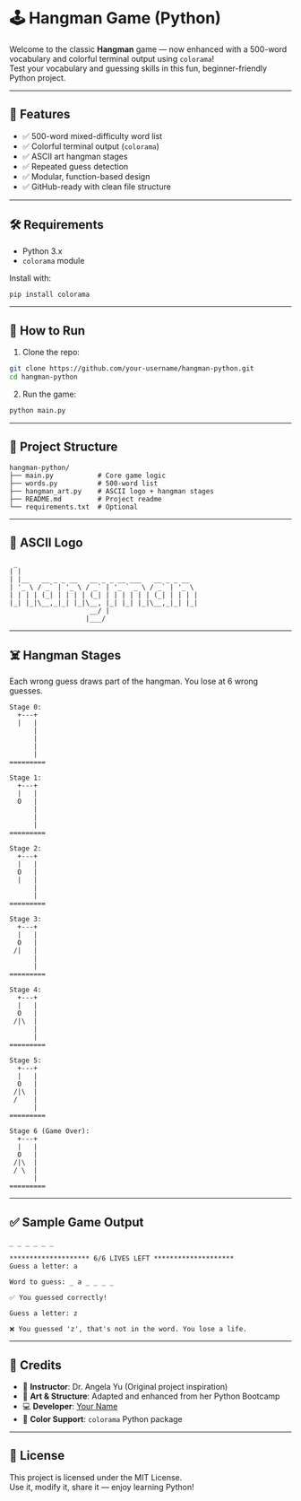 # 🕹️ Hangman Game (Python)

Welcome to the classic **Hangman** game — now enhanced with a 500-word vocabulary and colorful terminal output using `colorama`!  
Test your vocabulary and guessing skills in this fun, beginner-friendly Python project.

---

## 🎯 Features
- ✅ 500-word mixed-difficulty word list
- ✅ Colorful terminal output (`colorama`)
- ✅ ASCII art hangman stages
- ✅ Repeated guess detection
- ✅ Modular, function-based design
- ✅ GitHub-ready with clean file structure

---

## 🛠️ Requirements

- Python 3.x  
- `colorama` module

Install with:
```bash
pip install colorama
```

---

## 🚀 How to Run

1. Clone the repo:
```bash
git clone https://github.com/your-username/hangman-python.git
cd hangman-python
```

2. Run the game:
```bash
python main.py
```

---

## 🧩 Project Structure
```
hangman-python/
├── main.py           # Core game logic
├── words.py          # 500-word list
├── hangman_art.py    # ASCII logo + hangman stages
├── README.md         # Project readme
└── requirements.txt  # Optional
```

---

## 🎨 ASCII Logo
```plaintext
 _                                             
| |                                            
| |__   __ _ _ __   __ _ _ __ ___   __ _ _ __  
| '_ \ / _` | '_ \ / _` | '_ ` _ \ / _` | '_ \ 
| | | | (_| | | | | (_| | | | | | | (_| | | | |
|_| |_|\__,_|_| |_|\__, |_| |_| |_|\__,_|_| |_|
                    __/ |                      
                   |___/                       
```

---

## ☠️ Hangman Stages

Each wrong guess draws part of the hangman. You lose at 6 wrong guesses.

```plaintext
Stage 0:
  +---+
  |   |
      |
      |
      |
      |
=========

Stage 1:
  +---+
  |   |
  O   |
      |
      |
      |
=========

Stage 2:
  +---+
  |   |
  O   |
  |   |
      |
      |
=========

Stage 3:
  +---+
  |   |
  O   |
 /|   |
      |
      |
=========

Stage 4:
  +---+
  |   |
  O   |
 /|\  |
      |
      |
=========

Stage 5:
  +---+
  |   |
  O   |
 /|\  |
 /    |
      |
=========

Stage 6 (Game Over):
  +---+
  |   |
  O   |
 /|\  |
 / \  |
      |
=========
```

---

## ✅ Sample Game Output
```plaintext
_ _ _ _ _ _

******************** 6/6 LIVES LEFT ********************
Guess a letter: a

Word to guess: _ a _ _ _ _

✅ You guessed correctly!

Guess a letter: z

❌ You guessed 'z', that's not in the word. You lose a life.
```

---

## 🙏 Credits
- 🧠 **Instructor**: Dr. Angela Yu (Original project inspiration)
- 🎨 **Art & Structure**: Adapted and enhanced from her Python Bootcamp
- 💻 **Developer**: [Your Name](https://github.com/your-username)
- 🎨 **Color Support**: `colorama` Python package

---

## 📜 License
This project is licensed under the MIT License.  
Use it, modify it, share it — enjoy learning Python!
